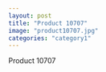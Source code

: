 ```yaml
---
layout: post
title: "Product 10707"
image: "product10707.jpg"
categories: "category1"
---
```

Product 10707
